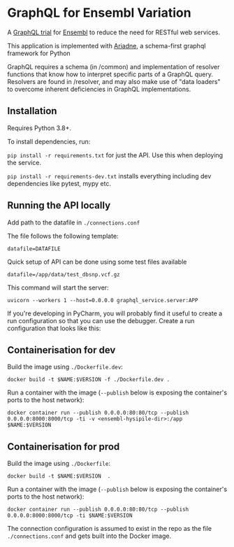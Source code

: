 # GraphQL for Ensembl Variation

A [GraphQL trial](https://graphql.org/) for [Ensembl](https://www.ensembl.org) to reduce the need for RESTful web services.

This application is implemented with [Ariadne](https://ariadnegraphql.org/), a schema-first graphql framework for Python

GraphQL requires a schema (in /common) and implementation of resolver functions that know how to interpret specific parts of a GraphQL query. Resolvers are found in /resolver, and may also make use of "data loaders" to overcome inherent deficiencies in GraphQL implementations.


## Installation
Requires Python 3.8+.  

To install dependencies, run:

`pip install -r requirements.txt` for just the API.  Use this when deploying the service.

`pip install -r requirements-dev.txt` installs everything including dev dependencies like pytest, mypy etc.

## Running the API locally
Add path to the datafile in `./connections.conf`

The file follows the following template:
```
datafile=DATAFILE
```
Quick setup of API can be done using some test files available
```
datafile=/app/data/test_dbsnp.vcf.gz
```

This command will start the server:

```uvicorn --workers 1 --host=0.0.0.0 graphql_service.server:APP```


If you're developing in PyCharm, you will probably find it useful to create a run 
configuration so that you can use the debugger.  Create a run configuration that 
looks like this:


## Containerisation for dev

Build the image using `./Dockerfile.dev`:

`docker build -t $NAME:$VERSION -f ./Dockerfile.dev .`

Run a container with the image (`--publish` below is exposing the container's ports to the host network):

`docker container run --publish 0.0.0.0:80:80/tcp --publish 0.0.0.0:8000:8000/tcp -ti -v <ensembl-hysipile-dir>:/app $NAME:$VERSION`


## Containerisation for prod
Build the image using `./Dockerfile`:

`docker build -t $NAME:$VERSION  .`

Run a container with the image (`--publish` below is exposing the container's ports to the host network):

`docker container run --publish 0.0.0.0:80:80/tcp --publish 0.0.0.0:8000:8000/tcp -ti $NAME:$VERSION`

The connection configuration is assumed to exist in the repo as the file `./connections.conf` and gets built into the Docker 
image. 

